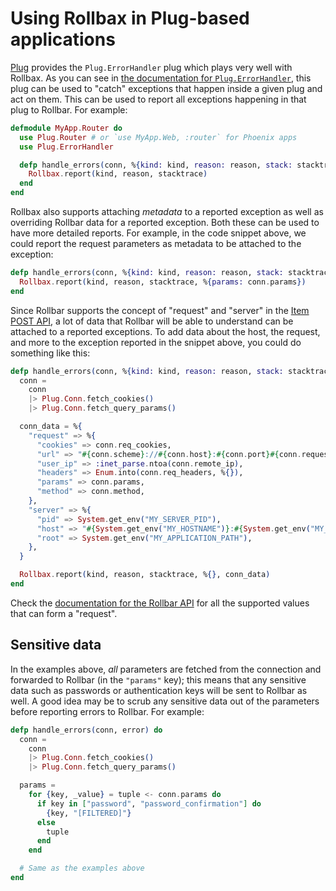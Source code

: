# Using Rollbax in Plug-based applications

[Plug](https://github.com/elixir-lang/plug) provides the `Plug.ErrorHandler` plug which plays very well with Rollbax. As you can see in [the documentation for `Plug.ErrorHandler`](https://hexdocs.pm/plug/Plug.ErrorHandler.html), this plug can be used to "catch" exceptions that happen inside a given plug and act on them. This can be used to report all exceptions happening in that plug to Rollbar. For example:

```elixir
defmodule MyApp.Router do
  use Plug.Router # or `use MyApp.Web, :router` for Phoenix apps
  use Plug.ErrorHandler

  defp handle_errors(conn, %{kind: kind, reason: reason, stack: stacktrace}) do
    Rollbax.report(kind, reason, stacktrace)
  end
end
```

Rollbax also supports attaching *metadata* to a reported exception as well as overriding Rollbar data for a reported exception. Both these can be used to have more detailed reports. For example, in the code snippet above, we could report the request parameters as metadata to be attached to the exception:

```elixir
defp handle_errors(conn, %{kind: kind, reason: reason, stack: stacktrace}) do
  Rollbax.report(kind, reason, stacktrace, %{params: conn.params})
end
```

Since Rollbar supports the concept of "request" and "server" in the [Item POST API](https://rollbar.com/docs/api/items_post/), a lot of data that Rollbar will be able to understand can be attached to a reported exceptions. To add data about the host, the request, and more to the exception reported in the snippet above, you could do something like this:

```elixir
defp handle_errors(conn, %{kind: kind, reason: reason, stack: stacktrace}) do
  conn =
    conn
    |> Plug.Conn.fetch_cookies()
    |> Plug.Conn.fetch_query_params()

  conn_data = %{
    "request" => %{
      "cookies" => conn.req_cookies,
      "url" => "#{conn.scheme}://#{conn.host}:#{conn.port}#{conn.request_path}",
      "user_ip" => :inet_parse.ntoa(conn.remote_ip),
      "headers" => Enum.into(conn.req_headers, %{}),
      "params" => conn.params,
      "method" => conn.method,
    },
    "server" => %{
      "pid" => System.get_env("MY_SERVER_PID"),
      "host" => "#{System.get_env("MY_HOSTNAME")}:#{System.get_env("MY_PORT")}",
      "root" => System.get_env("MY_APPLICATION_PATH"),
    },
  }

  Rollbax.report(kind, reason, stacktrace, %{}, conn_data)
end
```

Check the [documentation for the Rollbar API](https://rollbar.com/docs/api/items_post/) for all the supported values that can form a "request".

## Sensitive data

In the examples above, *all* parameters are fetched from the connection and forwarded to Rollbar (in the `"params"` key); this means that any sensitive data such as passwords or authentication keys will be sent to Rollbar as well. A good idea may be to scrub any sensitive data out of the parameters before reporting errors to Rollbar. For example:

```elixir
defp handle_errors(conn, error) do
  conn =
    conn
    |> Plug.Conn.fetch_cookies()
    |> Plug.Conn.fetch_query_params()

  params =
    for {key, _value} = tuple <- conn.params do
      if key in ["password", "password_confirmation"] do
        {key, "[FILTERED]"}
      else
        tuple
      end
    end

  # Same as the examples above
end
```
